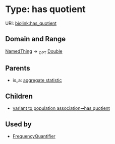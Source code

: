 
# Type: has quotient




URI: [biolink:has_quotient](https://w3id.org/biolink/vocab/has_quotient)


## Domain and Range

[NamedThing](NamedThing.md) ->  <sub>OPT</sub> [Double](types/Double.md)

## Parents

 *  is_a: [aggregate statistic](aggregate_statistic.md)

## Children

 *  [variant to population association➞has quotient](variant_to_population_association_has_quotient.md)

## Used by

 * [FrequencyQuantifier](FrequencyQuantifier.md)
